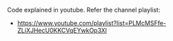 Code explained in youtube. Refer the channel playlist: 
 -  https://www.youtube.com/playlist?list=PLMcMSFfe-ZLiXJHecU0KKCVqEYwkOp3Xl
